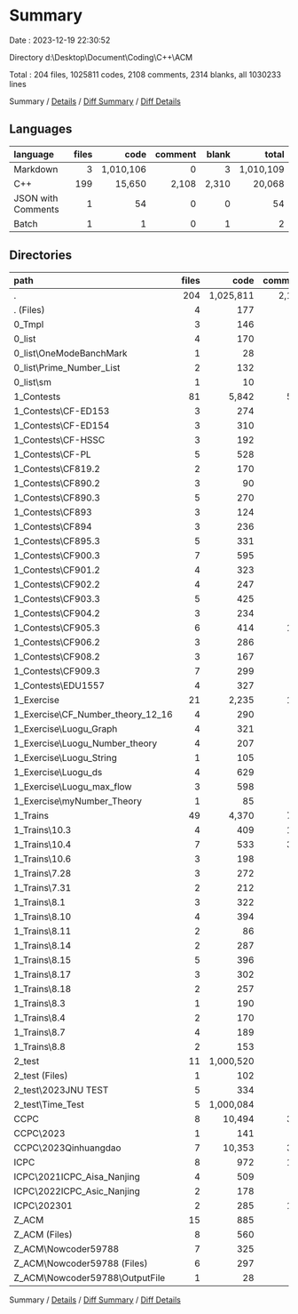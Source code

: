 # Summary

Date : 2023-12-19 22:30:52

Directory d:\\Desktop\\Document\\Coding\\C++\\ACM

Total : 204 files,  1025811 codes, 2108 comments, 2314 blanks, all 1030233 lines

Summary / [Details](details.md) / [Diff Summary](diff.md) / [Diff Details](diff-details.md)

## Languages
| language | files | code | comment | blank | total |
| :--- | ---: | ---: | ---: | ---: | ---: |
| Markdown | 3 | 1,010,106 | 0 | 3 | 1,010,109 |
| C++ | 199 | 15,650 | 2,108 | 2,310 | 20,068 |
| JSON with Comments | 1 | 54 | 0 | 0 | 54 |
| Batch | 1 | 1 | 0 | 1 | 2 |

## Directories
| path | files | code | comment | blank | total |
| :--- | ---: | ---: | ---: | ---: | ---: |
| . | 204 | 1,025,811 | 2,108 | 2,314 | 1,030,233 |
| . (Files) | 4 | 177 | 8 | 17 | 202 |
| 0_Tmpl | 3 | 146 | 7 | 27 | 180 |
| 0_list | 4 | 170 | 35 | 15 | 220 |
| 0_list\\OneModeBanchMark | 1 | 28 | 0 | 4 | 32 |
| 0_list\\Prime_Number_List | 2 | 132 | 35 | 6 | 173 |
| 0_list\\sm | 1 | 10 | 0 | 5 | 15 |
| 1_Contests | 81 | 5,842 | 553 | 950 | 7,345 |
| 1_Contests\\CF-ED153 | 3 | 274 | 14 | 39 | 327 |
| 1_Contests\\CF-ED154 | 3 | 310 | 48 | 36 | 394 |
| 1_Contests\\CF-HSSC | 3 | 192 | 9 | 34 | 235 |
| 1_Contests\\CF-PL | 5 | 528 | 59 | 56 | 643 |
| 1_Contests\\CF819.2 | 2 | 170 | 12 | 31 | 213 |
| 1_Contests\\CF890.2 | 3 | 90 | 2 | 11 | 103 |
| 1_Contests\\CF890.3 | 5 | 270 | 15 | 52 | 337 |
| 1_Contests\\CF893 | 3 | 124 | 87 | 28 | 239 |
| 1_Contests\\CF894 | 3 | 236 | 12 | 39 | 287 |
| 1_Contests\\CF895.3 | 5 | 331 | 19 | 61 | 411 |
| 1_Contests\\CF900.3 | 7 | 595 | 44 | 99 | 738 |
| 1_Contests\\CF901.2 | 4 | 323 | 21 | 44 | 388 |
| 1_Contests\\CF902.2 | 4 | 247 | 8 | 51 | 306 |
| 1_Contests\\CF903.3 | 5 | 425 | 23 | 72 | 520 |
| 1_Contests\\CF904.2 | 3 | 234 | 18 | 37 | 289 |
| 1_Contests\\CF905.3 | 6 | 414 | 118 | 78 | 610 |
| 1_Contests\\CF906.2 | 3 | 286 | 11 | 42 | 339 |
| 1_Contests\\CF908.2 | 3 | 167 | 9 | 37 | 213 |
| 1_Contests\\CF909.3 | 7 | 299 | 9 | 49 | 357 |
| 1_Contests\\EDU1557 | 4 | 327 | 15 | 54 | 396 |
| 1_Exercise | 21 | 2,235 | 172 | 318 | 2,725 |
| 1_Exercise\\CF_Number_theory_12_16 | 4 | 290 | 12 | 52 | 354 |
| 1_Exercise\\Luogu_Graph | 4 | 321 | 37 | 41 | 399 |
| 1_Exercise\\Luogu_Number_theory | 4 | 207 | 31 | 51 | 289 |
| 1_Exercise\\Luogu_String | 1 | 105 | 4 | 11 | 120 |
| 1_Exercise\\Luogu_ds | 4 | 629 | 68 | 81 | 778 |
| 1_Exercise\\Luogu_max_flow | 3 | 598 | 14 | 69 | 681 |
| 1_Exercise\\myNumber_Theory | 1 | 85 | 6 | 13 | 104 |
| 1_Trains | 49 | 4,370 | 764 | 589 | 5,723 |
| 1_Trains\\10.3 | 4 | 409 | 167 | 73 | 649 |
| 1_Trains\\10.4 | 7 | 533 | 349 | 108 | 990 |
| 1_Trains\\10.6 | 3 | 198 | 56 | 33 | 287 |
| 1_Trains\\7.28 | 3 | 272 | 10 | 24 | 306 |
| 1_Trains\\7.31 | 2 | 212 | 13 | 10 | 235 |
| 1_Trains\\8.1 | 3 | 322 | 29 | 38 | 389 |
| 1_Trains\\8.10 | 4 | 394 | 10 | 46 | 450 |
| 1_Trains\\8.11 | 2 | 86 | 3 | 17 | 106 |
| 1_Trains\\8.14 | 2 | 287 | 21 | 37 | 345 |
| 1_Trains\\8.15 | 5 | 396 | 14 | 57 | 467 |
| 1_Trains\\8.17 | 3 | 302 | 8 | 34 | 344 |
| 1_Trains\\8.18 | 2 | 257 | 12 | 30 | 299 |
| 1_Trains\\8.3 | 1 | 190 | 8 | 12 | 210 |
| 1_Trains\\8.4 | 2 | 170 | 11 | 15 | 196 |
| 1_Trains\\8.7 | 4 | 189 | 47 | 30 | 266 |
| 1_Trains\\8.8 | 2 | 153 | 6 | 25 | 184 |
| 2_test | 11 | 1,000,520 | 24 | 83 | 1,000,627 |
| 2_test (Files) | 1 | 102 | 5 | 9 | 116 |
| 2_test\\2023JNU TEST | 5 | 334 | 19 | 67 | 420 |
| 2_test\\Time_Test | 5 | 1,000,084 | 0 | 7 | 1,000,091 |
| CCPC | 8 | 10,494 | 331 | 98 | 10,923 |
| CCPC\\2023 | 1 | 141 | 12 | 25 | 178 |
| CCPC\\2023Qinhuangdao | 7 | 10,353 | 319 | 73 | 10,745 |
| ICPC | 8 | 972 | 143 | 118 | 1,233 |
| ICPC\\2021ICPC_Aisa_Nanjing | 4 | 509 | 29 | 63 | 601 |
| ICPC\\2022ICPC_Asic_Nanjing | 2 | 178 | 9 | 27 | 214 |
| ICPC\\202301 | 2 | 285 | 105 | 28 | 418 |
| Z_ACM | 15 | 885 | 71 | 99 | 1,055 |
| Z_ACM (Files) | 8 | 560 | 70 | 66 | 696 |
| Z_ACM\\Nowcoder59788 | 7 | 325 | 1 | 33 | 359 |
| Z_ACM\\Nowcoder59788 (Files) | 6 | 297 | 1 | 28 | 326 |
| Z_ACM\\Nowcoder59788\\OutputFile | 1 | 28 | 0 | 5 | 33 |

Summary / [Details](details.md) / [Diff Summary](diff.md) / [Diff Details](diff-details.md)